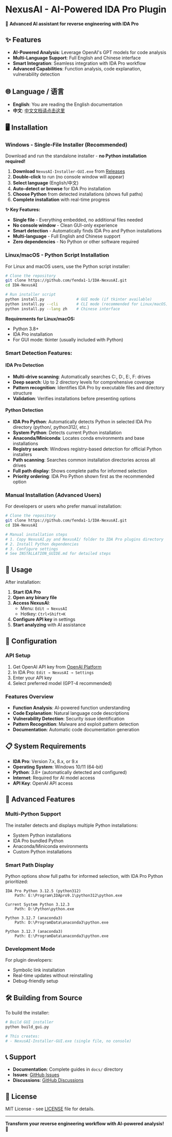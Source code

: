 # NexusAI - AI-Powered IDA Pro Plugin

🚀 **Advanced AI assistant for reverse engineering with IDA Pro**

## ✨ Features

- **AI-Powered Analysis**: Leverage OpenAI's GPT models for code analysis
- **Multi-Language Support**: Full English and Chinese interface
- **Smart Integration**: Seamless integration with IDA Pro workflow
- **Advanced Capabilities**: Function analysis, code explanation, vulnerability detection

## 🌐 Language / 语言

- **English**: You are reading the English documentation
- **中文**: [中文文档请点击这里](docs/zh-CN/README.md)

## 🖥️ Installation

### Windows - Single-File Installer (Recommended)
Download and run the standalone installer - **no Python installation required!**

1. **Download** `NexusAI-Installer-GUI.exe` from [Releases](https://github.com/fenda1-1/IDA-NexusAI/releases)
2. **Double-click** to run (no console window will appear)
3. **Select language** (English/中文)
4. **Auto-detect or browse** for IDA Pro installation
5. **Choose Python** from detected installations (shows full paths)
6. **Complete installation** with real-time progress

**✨ Key Features:**
- **Single file** - Everything embedded, no additional files needed
- **No console window** - Clean GUI-only experience
- **Smart detection** - Automatically finds IDA Pro and Python installations
- **Multi-language** - Full English and Chinese support
- **Zero dependencies** - No Python or other software required

### Linux/macOS - Python Script Installation
For Linux and macOS users, use the Python script installer:

```bash
# Clone the repository
git clone https://github.com/fenda1-1/IDA-NexusAI.git
cd IDA-NexusAI

# Run installer script
python install.py              # GUI mode (if tkinter available)
python install.py --cli        # CLI mode (recommended for Linux/macOS)
python install.py --lang zh    # Chinese interface
```

**Requirements for Linux/macOS:**
- Python 3.8+
- IDA Pro installation
- For GUI mode: tkinter (usually included with Python)

### Smart Detection Features:

#### IDA Pro Detection
- **Multi-drive scanning**: Automatically searches C:, D:, E:, F: drives
- **Deep search**: Up to 2 directory levels for comprehensive coverage
- **Pattern recognition**: Identifies IDA Pro by executable files and directory structure
- **Validation**: Verifies installations before presenting options

#### Python Detection
- **IDA Pro Python**: Automatically detects Python in selected IDA Pro directory (python/, python312/, etc.)
- **System Python**: Detects current Python installation
- **Anaconda/Miniconda**: Locates conda environments and base installations
- **Registry search**: Windows registry-based detection for official Python installers
- **Path scanning**: Searches common installation directories across all drives
- **Full path display**: Shows complete paths for informed selection
- **Priority ordering**: IDA Pro Python shown first as the recommended option

### Manual Installation (Advanced Users)
For developers or users who prefer manual installation:

```bash
# Clone the repository
git clone https://github.com/fenda1-1/IDA-NexusAI.git
cd IDA-NexusAI

# Manual installation steps
# 1. Copy NexusAI.py and NexusAI/ folder to IDA Pro plugins directory
# 2. Install Python dependencies
# 3. Configure settings
# See INSTALLATION_GUIDE.md for detailed steps
```

## 🎯 Usage

After installation:

1. **Start IDA Pro**
2. **Open any binary file**
3. **Access NexusAI**:
   - Menu: `Edit → NexusAI`
   - Hotkey: `Ctrl+Shift+K`
4. **Configure API key** in settings
5. **Start analyzing** with AI assistance

## 🔧 Configuration

### API Setup
1. Get OpenAI API key from [OpenAI Platform](https://platform.openai.com/)
2. In IDA Pro: `Edit → NexusAI → Settings`
3. Enter your API key
4. Select preferred model (GPT-4 recommended)

### Features Overview
- **Function Analysis**: AI-powered function understanding
- **Code Explanation**: Natural language code descriptions
- **Vulnerability Detection**: Security issue identification
- **Pattern Recognition**: Malware and exploit pattern detection
- **Documentation**: Automatic code documentation generation

## 📋 System Requirements

- **IDA Pro**: Version 7.x, 8.x, or 9.x
- **Operating System**: Windows 10/11 (64-bit)
- **Python**: 3.8+ (automatically detected and configured)
- **Internet**: Required for AI model access
- **API Key**: OpenAI API access

## 🚀 Advanced Features

### Multi-Python Support
The installer detects and displays multiple Python installations:
- System Python installations
- IDA Pro bundled Python
- Anaconda/Miniconda environments
- Custom Python installations

### Smart Path Display
Python options show full paths for informed selection, with IDA Pro Python prioritized:
```
IDA Pro Python 3.12.5 (python312)
    Path: E:\Program\IDApro9.1\python312\python.exe

Current System Python 3.12.3
    Path: D:\Python\python.exe

Python 3.12.7 (anaconda3)
    Path: D:\ProgramData\anaconda3\python.exe

Python 3.12.7 (anaconda3)
    Path: E:\ProgramData\anaconda3\python.exe
```

### Development Mode
For plugin developers:
- Symbolic link installation
- Real-time updates without reinstalling
- Debug-friendly setup

## 🛠️ Building from Source

To build the installer:

```bash
# Build GUI installer
python build_gui.py

# This creates:
# - NexusAI-Installer-GUI.exe (single file, no console)
```

## 📞 Support

- **Documentation**: Complete guides in `docs/` directory
- **Issues**: [GitHub Issues](https://github.com/fenda1-1/IDA-NexusAI/issues)
- **Discussions**: [GitHub Discussions](https://github.com/fenda1-1/IDA-NexusAI/discussions)

## 📄 License

MIT License - see [LICENSE](LICENSE) file for details.

---

**Transform your reverse engineering workflow with AI-powered analysis! 🚀**
